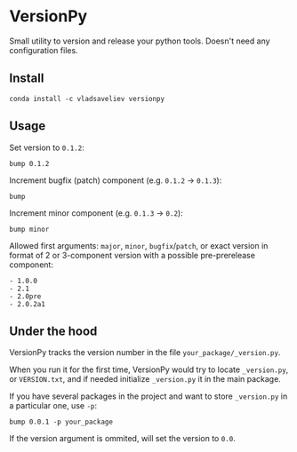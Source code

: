 # VersionPy

Small utility to version and release your python tools. Doesn't need any configuration files.

## Install

```
conda install -c vladsaveliev versionpy
```

## Usage

Set version to `0.1.2`:

```
bump 0.1.2
```

Increment bugfix (patch) component (e.g. `0.1.2` -> `0.1.3`):

```
bump
```

Increment minor component (e.g. `0.1.3` -> `0.2`):

```
bump minor
```

Allowed first arguments: `major`, `minor`, `bugfix`/`patch`, or exact version in format of 2 or 3-component version 
with a possible pre-prerelease component:

    - 1.0.0
    - 2.1
    - 2.0pre
    - 2.0.2a1


## Under the hood

VersionPy tracks the version number in the file `your_package/_version.py`.

When you run it for the first time, VersionPy would try to locate `_version.py`, or `VERSION.txt`, and if needed initialize `_version.py` it in the main package.

If you have several packages in the project and want to store `_version.py` in a particular one, use `-p`:

```
bump 0.0.1 -p your_package
```

If the version argument is ommited, will set the version to `0.0`.
